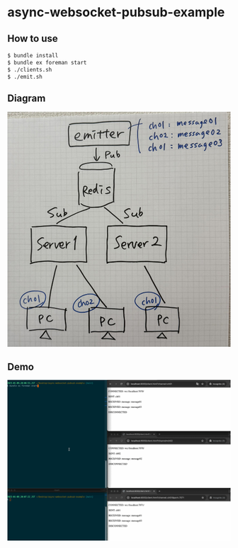 # async-websocket-pubsub-example

## How to use

```
$ bundle install
$ bundle ex foreman start
$ ./clients.sh
$ ./emit.sh
```

## Diagram

![diagram](./diagram.jpg)

## Demo

![demo](./demo.gif)


